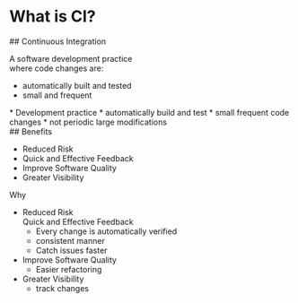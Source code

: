 # What is CI?

<section>
## Continuous Integration

A software development practice<br />where code changes are:
- automatically built and tested
- small and frequent<br>

<aside class="notes">
* Development practice
* automatically build and test
* small frequent code changes
  * not periodic large modifications

</aside>
</section>
<!-- -->

<section>
## Benefits

* Reduced Risk
* Quick and Effective Feedback
* Improve Software Quality
* Greater Visibility

<aside class="notes">
Why

* Reduced Risk<br />
  Quick and Effective Feedback
  * Every change is automatically verified
  * consistent manner
  * Catch issues faster
* Improve Software Quality
  * Easier refactoring
* Greater Visibility
  * track changes

</aside>
</section>
<!-- -->

<!--
* https://www.thoughtworks.com/continuous-integration
* https://www.agilealliance.org/glossary/continuous-integration/
* https://aws.amazon.com/devops/continuous-integration/
-->
